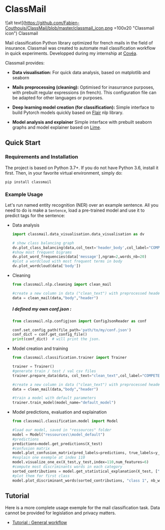 # ClassMail

![alt text](https://github.com/Fabien-Couthouis/ClassMail/blob/master/classmail_icon.png =100x20 "Classmail icon") Classmail

Mail classification Python library optimized for french mails in the field of insurance. Classmail was created to automate mail classification workflow in quick experiments. Developped during my internship at [Covéa](https://www.covea.eu).

Classmail provides:

* **Data visualisation:** For quick data analysis, based on matplotlib and seaborn

* **Mails preprocessing (cleaning):** Optimised for inasurrance purposes, with prebuilt regular expressions (in french). This configuration file can be adapted for other languages or purposes.

* **Deep learning model creation (for classification):** Simple interface to build Pytorch models quickly based on [Flair](https://github.com/zalandoresearch/flair) nlp library.

* **Model analysis and explainer** Simple interface with prebuilt seaborn graphs and model explainer based on [Lime](https://github.com/marcotcr/lime).


## Quick Start

### Requirements and Installation

The project is based on Python 3.7+.
If you do not have Python 3.6, install it first. 
Then, in your favorite virtual environment, simply do:

```
pip install classmail
```

### Example Usage

Let's run named entity recognition (NER) over an example sentence. All you need to do is make a `Sentence`, load 
a pre-trained model and use it to predict tags for the sentence:


* Data analysis
    ```python
    import classmail.data_visualisation.data_visualisation as dv

    # show class balancing graph
    dv.plot_class_balancing(data,col_text='header_body',col_label="COMPETENCE", title="Catégories des mails")
    #show most frequent bigrams
    dv.plot_word_frequencies(data['message'],ngram=2,words_nb=20)
    #plot a wordcloud with most frequent terms in body
    dv.plot_wordcloud(data['body'])
    ```

    
* Cleaning
    ```python
    from classmail.nlp.cleaning import clean_mail

    #create a new column in data ("clean_text") with preprocessed header and body
    data = clean_mail(data,"body","header")
    ```

    ##### I defined my own conf.json :
    ```python
    from classmail.nlp.configjson import ConfigJsonReader as conf

    conf.set_config_path(file_path='path/to/my/conf.json')
    conf_dict = conf.get_config_file()
    print(conf_dict)  # will print the json.
    ```

* Model creation and training
    ```python
    from classmail.classification.trainer import Trainer
    
    trainer = Trainer()
    #generate train / test / val csv files
    trainer.prepare_data(data, col_text="clean_text",col_label="COMPETENCE", train_size=0.7, val_size=0.15, test_size=0.15)

    #create a new column in data ("clean_text") with preprocessed header and body
    data = clean_mail(data,"body","header")

    #train a model with default parameters
    trainer.train_model(model_name="default_model")
    ```

* Model predictions, evaluation and explaination
    ```python
    from classmail.classification.model import Model

    #load our model, saved in "ressources" folder
    model = Model("ressources\\model_default")
    #predictions
    predictions=model.get_predictions(X_test)
    #confusion matrix
    model.plot_confusion_matrix(pred_labels=predictions, true_labels=y_test)
    #explain one exemple at index 110
    model.visualize_one_ex(X_test,y_test,index=110,num_features=6)
    #compute most discriminants words in each category
    sorted_contributions = model.get_statistical_explanation(X_test, ["class 1","class 2","class 3"] sample_size=15)
    #plot them for first class
    model.plot_discriminant_words(sorted_contributions, "class 1", nb_words=15)
    ```


## Tutorial

Here is a more complete usage exemple for the mail classification task. Data cannot be provided for legislation and privacy matters.

* [Tutorial : General workflow](/Tutorial.ipynb)
